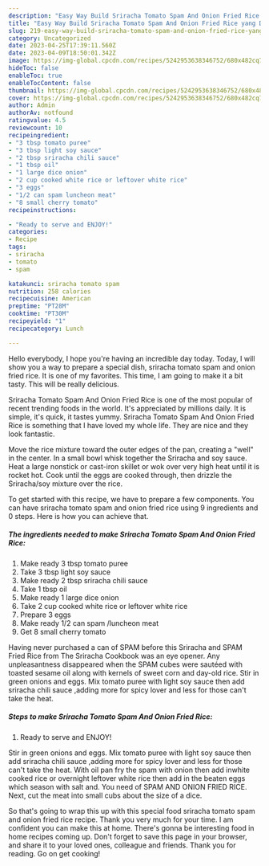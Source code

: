 ```yaml
---
description: "Easy Way Build Sriracha Tomato Spam And Onion Fried Rice yang Delicious}"
title: "Easy Way Build Sriracha Tomato Spam And Onion Fried Rice yang Delicious}"
slug: 219-easy-way-build-sriracha-tomato-spam-and-onion-fried-rice-yang-delicious
category: Uncategorized
date: 2023-04-25T17:39:11.560Z
date: 2023-04-09T18:50:01.342Z
image: https://img-global.cpcdn.com/recipes/5242953638346752/680x482cq70/sriracha-tomato-spam-and-onion-fried-rice-recipe-main-photo.jpg
hideToc: false
enableToc: true
enableTocContent: false
thumbnail: https://img-global.cpcdn.com/recipes/5242953638346752/680x482cq70/sriracha-tomato-spam-and-onion-fried-rice-recipe-main-photo.jpg
cover: https://img-global.cpcdn.com/recipes/5242953638346752/680x482cq70/sriracha-tomato-spam-and-onion-fried-rice-recipe-main-photo.jpg
author: Admin
authorAv: notfound
ratingvalue: 4.5
reviewcount: 10
recipeingredient:
- "3 tbsp tomato puree"
- "3 tbsp light soy sauce"
- "2 tbsp sriracha chili sauce"
- "1 tbsp oil"
- "1 large dice onion"
- "2 cup cooked white rice or leftover white rice"
- "3 eggs"
- "1/2 can spam luncheon meat"
- "8 small cherry tomato"
recipeinstructions:

- "Ready to serve and ENJOY!"
categories:
- Recipe
tags:
- sriracha
- tomato
- spam

katakunci: sriracha tomato spam 
nutrition: 258 calories
recipecuisine: American
preptime: "PT28M"
cooktime: "PT30M"
recipeyield: "1"
recipecategory: Lunch

---
```



Hello everybody, I hope you're having an incredible day today. Today, I will show you a way to prepare a special dish, sriracha tomato spam and onion fried rice. It is one of my favorites. This time, I am going to make it a bit tasty. This will be really delicious.

Sriracha Tomato Spam And Onion Fried Rice is one of the most popular of recent trending foods in the world. It's appreciated by millions daily. It is simple, it's quick, it tastes yummy. Sriracha Tomato Spam And Onion Fried Rice is something that I have loved my whole life. They are nice and they look fantastic.

Move the rice mixture toward the outer edges of the pan, creating a &#34;well&#34; in the center. In a small bowl whisk together the Sriracha and soy sauce. Heat a large nonstick or cast-iron skillet or wok over very high heat until it is rocket hot. Cook until the eggs are cooked through, then drizzle the Sriracha/soy mixture over the rice.


To get started with this recipe, we have to prepare a few components. You can have sriracha tomato spam and onion fried rice using 9 ingredients and 0 steps. Here is how you can achieve that.

<!--inarticleads1-->

##### The ingredients needed to make Sriracha Tomato Spam And Onion Fried Rice:

1. Make ready 3 tbsp tomato puree
1. Take 3 tbsp light soy sauce
1. Make ready 2 tbsp sriracha chili sauce
1. Take 1 tbsp oil
1. Make ready 1 large dice onion
1. Take 2 cup cooked white rice or leftover white rice
1. Prepare 3 eggs
1. Make ready 1/2 can spam /luncheon meat
1. Get 8 small cherry tomato


Having never purchased a can of SPAM before this Sriracha and SPAM Fried Rice from The Sriracha Cookbook was an eye opener. Any unpleasantness disappeared when the SPAM cubes were sautéed with toasted sesame oil along with kernels of sweet corn and day-old rice. Stir in green onions and eggs. Mix tomato puree with light soy sauce then add sriracha chili sauce ,adding more for spicy lover and less for those can&#39;t take the heat. 

<!--inarticleads2-->

##### Steps to make Sriracha Tomato Spam And Onion Fried Rice:


1. Ready to serve and ENJOY!

Stir in green onions and eggs. Mix tomato puree with light soy sauce then add sriracha chili sauce ,adding more for spicy lover and less for those can&#39;t take the heat. With oil pan fry the spam with onion then add inwhite cooked rice or overnight leftover white rice then add in the beaten eggs which season with salt and. You need of SPAM AND ONION FRIED RICE. Next, cut the meat into small cubs about the size of a dice. 

So that's going to wrap this up with this special food sriracha tomato spam and onion fried rice recipe. Thank you very much for your time. I am confident you can make this at home. There's gonna be interesting food in home recipes coming up. Don't forget to save this page in your browser, and share it to your loved ones, colleague and friends. Thank you for reading. Go on get cooking!
